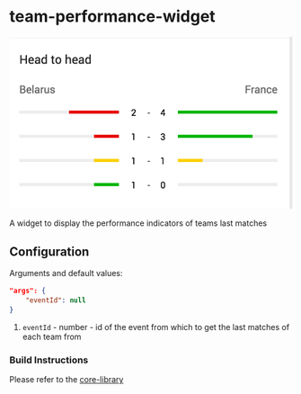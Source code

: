 # team-performance-widget
![](https://github.com/kambi-sportsbook-widgets/head-to-head-widget/blob/master/screenshot.png?raw=true)

A widget to display the performance indicators of teams last matches

## Configuration

Arguments and default values:
```json
"args": {
    "eventId": null
}
```

1. `eventId` - number - id of the event from which to get the last matches of each team from


### Build Instructions

Please refer to the [core-library](https://github.com/kambi-sportsbook-widgets/widget-core-library)
